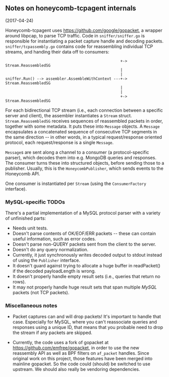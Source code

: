 ## Notes on honeycomb-tcpagent internals
(2017-04-24)

Honeycomb-tcpagent uses https://github.com/google/gopacket, a wrapper around
libpcap, to parse TCP traffic. Code in `sniffer/sniffer.go` is responsible for
instantiating a packet capture handle and decoding packets.
`sniffer/tcpassembly.go` contains code for reassembling individual TCP streams,
and handing their data off to consumers:

```
                                                   +-> Stream.ReassembledSG
                                                   |
                                                   |
sniffer.Run() --> assembler.AssembleWithContext ---+-> Stream.ReassembledSG
                                                   |
                                                   |
                                                   +-> Stream.ReassembledSG
```

For each bidirectional TCP stream (i.e., each connection between a specific
server and client), the assembler instantiates a `Stream` struct.
`Stream.ReassembledSG` receives sequences of reassembled packets in order,
together with some metadata. It puts these into `Message` objects. A `Message`
encapsulates a concatenated sequence of consecutive TCP segments in the same
direction -- in other words, in a typical request/response oriented protocol,
each request/response is a single `Message`.

`Message`s are sent along a channel to a consumer (a protocol-specific parser),
which decodes them into e.g. MongoDB queries and responses. The consumer turns
these into structured objects, before sending those to a publisher. Usually,
this is the `HoneycombPublisher`, which sends events to the Honeycomb API.

One consumer is instantiated per `Stream` (using the `ConsumerFactory`
interface).


### MySQL-specific TODOs
There's a partial implementation of a MySQL protocol parser with a variety of
unfinished parts:
- Needs unit tests.
- Doesn't parse contents of OK/EOF/ERR packets -- these can contain useful
  information, such as error codes.
- Doesn't parse non-QUERY packets sent from the client to the server.
- Doesn't do any query normalization.
- Currently, it just synchronously writes decoded output to stdout instead of using the
  `Publisher` interface.
- It doesn't guard against trying to allocate a huge buffer in readPacket() if the
  decoded payloadLength is wrong.
- It doesn't properly handle empty result sets (i.e., queries that return no
  rows).
- It may not properly handle huge result sets that span multiple *MySQL*
  packets (not TCP packets).


### Miscellaneous notes
- Packet captures can and will drop packets! It's important to handle that
  case. Especially for MySQL, where you can't reassociate queries and responses
  using a unique ID, that means that you probable need to drop the stream if
  any packets are skipped.

- Currently, the code uses a fork of gopacket at
  https://github.com/emfree/gopacket, in order to use the new reassembly API as
  well as BPF filters on `af_packet` handles. Since original work on this
  project, those features have been merged into mainline gopacket. So the code
  could (should) be switched to use upstream. We should also really be
  vendoring dependencies.
